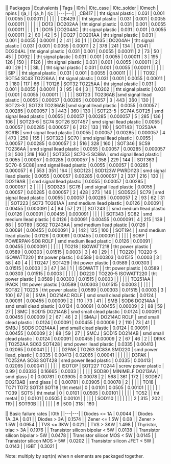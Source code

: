 || Packages | Equivalents | Tags | l0rh | l0tc_case | l0tc_solder | l0mech | npins | rja_l | rja_h | rjc |
|---|---|
| _CB417    |      | tht signal plastic | 0.031 | 0.001 | 0.0055 | 0.00011 | | | | |
| CB429 |          | tht signal plastic | 0.031 | 0.001 | 0.0055 | 0.00011 | | | | |
| DO13  | DO202AA  | tht signal plastic | 0.031 | 0.001 | 0.0055 | 0.00011 | | | | 1
| DO15  | DO204AC  | tht signal plastic | 0.031 | 0.001 | 0.0055 | 0.00011 | 2 | 60 | 42 | 5 |
| DO27  | DO201AA  | tht signal plastic | 0.031 | 0.001 | 0.0055 | 0.00011 | 2 | 41 | 30 | 1 |
| DO35  | DO204AH  | tht signal plastic | 0.031 | 0.001 | 0.0055 | 0.00011 | 2 | 378 | 241 | 134 |
| DO41  | DO204AL  | tht signal plastic | 0.031 | 0.001 | 0.0055 | 0.00011 | 2 | 73 | 50 | 45 |
| DO92  |          | tht signal plastic | 0.031 | 0.001 | 0.0055 | 0.00011 | 3 | 195 | 126 | 150 |
| F126  |          | tht signal plastic | 0.031 | 0.001 | 0.0055 | 0.00011 | 2 | 40 | 29 | 1 |
| SIL   |          | tht signal plastic | 0.031 | 0.001 | 0.0055 | 0.00011 | | | | |
| SIP   |          | tht signal plastic | 0.031 | 0.001 | 0.0055 | 0.00011 | | | | |
| TO92  | SOT54 SC43 TO226AA | tht signal plastic | 0.031 | 0.001 | 0.0055 | 0.00011 | 3 | 180 | 117 | 66 |
| TO126 | SOT32 TO225AA | tht signal plastic | 0.031 | 0.001 | 0.0055 | 0.00011 | 3 | 95 | 64 | 3 |
| TO202 | | tht signal plastic | 0.031 | 0.001 | 0.0055 | 0.00011 | | | | |
| SOT23   | TO236AB |smd signal llead plastic | 0.0055 | 0.00057 | 0.00285 | 0.000057 | 3 | 443 | 360 | 130 |
| SOT23-3 | SOT23 TO236AB |smd signal llead plastic | 0.0055 | 0.00057 | 0.00285 | 0.000057 | 3 | 443 | 360 | 130 |
| SOT23-5 | SC74A SOT25 | smd signal llead plastic | 0.0055 | 0.00057 | 0.00285 | 0.000057 | 5 | 285 | 136 | 106 |
| SOT23-6 | SC74 SOT26 SOT457 | smd signal llead plastic | 0.0055 | 0.00057 | 0.00285 | 0.000057 | 6 | 212 | 133 | 110 |
| SOT143 | TO253AA SC61B | smd signal llead plastic | 0.0055 | 0.00057 | 0.00285 | 0.000057 | 4 | 473 | 250 | 155 |
| SOT323 | SC70 | smd signal llead plastic | 0.0055 | 0.00057 | 0.00285 | 0.000057 | 3 | 516 | 328 | 160 |
| SOT346 | SC59 TO236AA | smd signal llead plastic | 0.0055 | 0.00057 | 0.00285 | 0.000057 | 3 | 500 | 318 | 160 |
| SOT353 | SC70-5 SC88A | smd signal llead plastic | 0.0055 | 0.00057 | 0.00285 | 0.000057 | 5 | 358 | 229 | 144 |
| SOT363 | SC70-6 SC88| smd signal llead plastic | 0.0055 | 0.00057 | 0.00285 | 0.000057 | 6 | 553 | 351 | 164 |
| SOD123 | SOD123W PWRDI123 | smd signal llead plastic | 0.0055 | 0.00057 | 0.00285 | 0.000057 | 2 | 337 | 216 | 130 |
| DO219AB | | smd signal llead plastic | 0.0055 | 0.00057 | 0.00285 | 0.000057 | 2 |  |  |  |
| SOD323 | SC76 | smd signal llead plastic | 0.0055 | 0.00057 | 0.00285 | 0.000057 |  2 | 428 | 273 | 146 |
| SOD523 | SC79 | smd signal llead plastic | 0.0055 | 0.00057 | 0.00285 | 0.000057 | 2 | 93 | 62 | 31 |
| SOT223 | SC73 TO261AA | smd medium llead plastic | 0.0126 | 0.00091 | 0.00455 | 0.000091 | 4 | 84 | 57 | 21 |
| SOT243 |               | smd medium llead plastic | 0.0126 | 0.00091 | 0.00455 | 0.000091 | | | | |
| SOT343 | SC82          | smd medium llead plastic | 0.0126 | 0.00091 | 0.00455 | 0.000091 | 4 | 215 | 139 | 88 |
| SOT89  | SC62 TO243AA | smd medium llead plastic | 0.0126 | 0.00091 | 0.00455 | 0.000091 | 3 | 142 | 125 | 100 |
| SOT194 |               | smd medium llead plastic | 0.0126 | 0.00091 | 0.00455 | 0.000091 | | | | |
| SO8P   | POWERPAK-SO8 ROLF  | smd medium llead plastic | 0.0126 | 0.00091 | 0.00455 | 0.000091 | | | | |
| TO218  | ISOWATT218    | tht power plastic | 0.0589 | 0.00303 | 0.01515 | 0.0003 | 3 | 40 | 29 | 1 |
| TO220  | TO220-5 ISOWATT220 | tht power plastic | 0.0589 | 0.00303 | 0.01515 | 0.0003 | 3 | 58 | 40 | 4 |
| TO247  | SOT429 | tht power plastic | 0.0589 | 0.00303 | 0.01515 | 0.0003 | 3 | 47 | 34 | 1 |
| ISOWATT |              | tht power plastic | 0.0589 | 0.00303 | 0.01515 | 0.0003 | | | | |
| DO220  | TO220-5 ISOWATT220 | tht power plastic | 0.0589 | 0.00303 | 0.01515 | 0.0003 | | | | |
| TO251AA  | IPACK | tht power plastic | 0.0589 | 0.00303 | 0.01515 | 0.0003 | | | | |
| SOT82  | TO225 | tht power plastic | 0.0589 | 0.00303 | 0.01515 | 0.0003 | 3 | 100 | 67 | 8 |
| SMA  | DO214AC ROLF | smd small clead plastic | 0.0124 | 0.00091 | 0.00455 | 0.00009 | 2 | 110 | 73 | 41 |
| SMB  | SOD6 DO214AA | smd small clead plastic | 0.0124 | 0.00091 | 0.00455 | 0.00009 | 2 | 88 | 59 | 27 |
| SMC  | SOD15 DO214AB | smd small clead plastic | 0.0124 | 0.00091 | 0.00455 | 0.00009 | 2 | 67 | 46 | 2 |
| SMAJ  | DO214AC ROLF | smd small clead plastic | 0.0124 | 0.00091 | 0.00455 | 0.00009 | 2 | 110 | 73 | 41 |
| SMBJ  | SOD6 DO214AA | smd small clead plastic | 0.0124 | 0.00091 | 0.00455 | 0.00009 | 2 | 88 | 59 | 27 |
| SMCJ  | SOD15 DO214AB | smd small clead plastic | 0.0124 | 0.00091 | 0.00455 | 0.00009 | 2 | 67 | 46 | 2 |
| DPAK  | TO252AA SC63 SOT428 | smd power llead plastic | 0.0335 | 0.00413 | 0.02065 | 0.00041 | | | | |
| D2PAK  | TO263 SC83A SMD220 | smd power llead, plastic | 0.0335 | 0.00413 | 0.02065 | 0.00041 | | | | |
| D3PAK  | TO252AA SC63 SOT428 | smd power llead plastic | 0.0335 | 0.00413 | 0.02065 | 0.00041 | | | | |
| ISOTOP  | SOT227 TO244 | screw power plastic | 0.99 | 0.03333 | 0.16665 | 0.0033 | | | | |
| SOD80  | MINIMELF DO213AA | smd glass | 0 | 0.00781 | 0.03905 | 0.00078 | 2 | 568 | 361 | 172 |
| SOD87  | DO213AB | smd glass | 0 | 0.00781 | 0.03905 | 0.00078 | 2 | | | |
| TO18  | TO71 TO72 SOT31 SOT18 | tht metal | 0 | 0.0101 | 0.0505 | 0.00101 | | | | |
| TO39  | SOT5 | tht metal | 0 | 0.0101 | 0.0505 | 0.00101 | | | | |
| TO52  |      | tht metal | 0 | 0.0101 | 0.0505 | 0.00101 | | | | |
| SOD110 |     |            |   |        |        |         | 2 | 315 | 202 | 119 |
| SOT90B |     |            |   |        |        |         | 6 | 500 | 318 | 160 |



|| Basic failure rates | l0th |
|---|---|
| Diodes <= 1A  | 0.0044 |
| Diodes 1A..3A | 0.01   |
| Diodes > 3A   | 0.1574 |
| Zener <= 1.5W | 0.08   |
| Zener > 1.5W  | 0.0954 |
| TVS <= 3KW    | 0.021  |
| TVS > 3KW     | 1.498  |
| Thyristor, triac > 3A | 0.1976 |
| Transistor silicon bipolar < 5W | 0.0138 |
| Transistor silicon bipolar > 5W | 0.0478 |
| Transistor silicon MOS < 5W | 0.0145 |
| Transistor silicon MOS > 5W | 0.0202 |
| Transistor silicon JFET < 5W | 0.0143 |
| IGBT | 0.3021 |

Note: multiply by sqrt(n) when n elements are packaged together.





